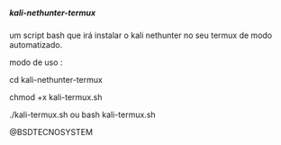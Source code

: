 ##### kali-nethunter-termux
um script bash  que irá instalar o kali nethunter no seu termux de modo automatizado.




modo de uso :

cd kali-nethunter-termux  

chmod +x kali-termux.sh

./kali-termux.sh ou bash kali-termux.sh


@BSDTECNOSYSTEM
